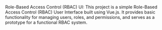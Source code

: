 Role-Based Access Control (RBAC) UI:
This project is a simple Role-Based Access Control (RBAC) User Interface built using Vue.js. It provides basic functionality for managing users, roles, and permissions, and serves as a prototype for a functional RBAC system.
